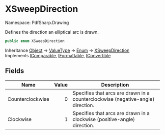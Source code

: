 # XSweepDirection

Namespace: PdfSharp.Drawing

Defines the direction an elliptical arc is drawn.

```csharp
public enum XSweepDirection
```

Inheritance [Object](https://docs.microsoft.com/en-us/dotnet/api/system.object) → [ValueType](https://docs.microsoft.com/en-us/dotnet/api/system.valuetype) → [Enum](https://docs.microsoft.com/en-us/dotnet/api/system.enum) → [XSweepDirection](./pdfsharp.drawing.xsweepdirection)<br>
Implements [IComparable](https://docs.microsoft.com/en-us/dotnet/api/system.icomparable), [IFormattable](https://docs.microsoft.com/en-us/dotnet/api/system.iformattable), [IConvertible](https://docs.microsoft.com/en-us/dotnet/api/system.iconvertible)

## Fields

| Name | Value | Description |
| --- | --: | --- |
| Counterclockwise | 0 | Specifies that arcs are drawn in a counterclockwise (negative-angle) direction. |
| Clockwise | 1 | Specifies that arcs are drawn in a clockwise (positive-angle) direction. |

